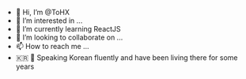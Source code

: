 - 👋 Hi, I’m @ToHX
- 👀 I’m interested in ...
- 🌱 I’m currently learning ReactJS
- 💞️ I’m looking to collaborate on ...
- 📫 How to reach me ...
- 🇰🇷 :rice: Speaking Korean fluently and have been living there for some years

<!---
ToHX/ToHX is a ✨ special ✨ repository because its `README.md` (this file) appears on your GitHub profile.
You can click the Preview link to take a look at your changes.
--->

